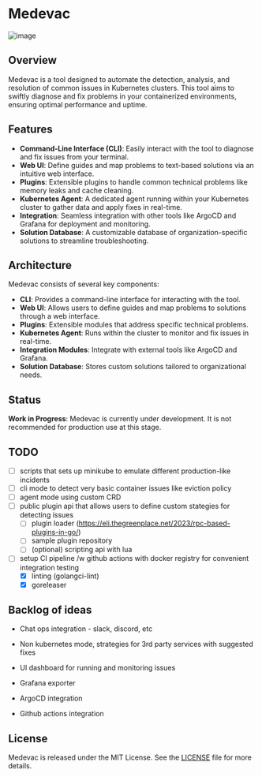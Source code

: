# Medevac
![image](https://github.com/Medevac-Toolkit/medevac/assets/1908752/4d0ec5bd-d9fd-46b9-b0b3-15d05c48368f)
## Overview

Medevac is a tool designed to automate the detection, analysis, and resolution of common issues in Kubernetes clusters. This tool aims to swiftly diagnose and fix problems in your containerized environments, ensuring optimal performance and uptime.

## Features

- **Command-Line Interface (CLI)**: Easily interact with the tool to diagnose and fix issues from your terminal.
- **Web UI**: Define guides and map problems to text-based solutions via an intuitive web interface.
- **Plugins**: Extensible plugins to handle common technical problems like memory leaks and cache cleaning.
- **Kubernetes Agent**: A dedicated agent running within your Kubernetes cluster to gather data and apply fixes in real-time.
- **Integration**: Seamless integration with other tools like ArgoCD and Grafana for deployment and monitoring.
- **Solution Database**: A customizable database of organization-specific solutions to streamline troubleshooting.

## Architecture

Medevac consists of several key components:

- **CLI**: Provides a command-line interface for interacting with the tool.
- **Web UI**: Allows users to define guides and map problems to solutions through a web interface.
- **Plugins**: Extensible modules that address specific technical problems.
- **Kubernetes Agent**: Runs within the cluster to monitor and fix issues in real-time.
- **Integration Modules**: Integrate with external tools like ArgoCD and Grafana.
- **Solution Database**: Stores custom solutions tailored to organizational needs.

## Status

**Work in Progress**: Medevac is currently under development. It is not recommended for production use at this stage.

## TODO

- [ ] scripts that sets up minikube to emulate different production-like incidents
- [ ] cli mode to detect very basic container issues like eviction policy
- [ ] agent mode using custom CRD
- [ ] public plugin api that allows users to define custom stategies for detecting issues
    - [ ] plugin loader (https://eli.thegreenplace.net/2023/rpc-based-plugins-in-go/)
    - [ ] sample plugin repository
    - [ ] (optional) scripting api with lua
- [ ] setup CI pipeline /w github actions with docker registry for convenient integration testing
    - [x] linting (golangci-lint)
    - [x] goreleaser

## Backlog of ideas

* Chat ops integration - slack, discord, etc

* Non kubernetes mode, strategies for 3rd party services with suggested fixes

* UI dashboard for running and monitoring issues

* Grafana exporter

* ArgoCD integration

* Github actions integration


## License

Medevac is released under the MIT License. See the [LICENSE](LICENSE) file for more details.
